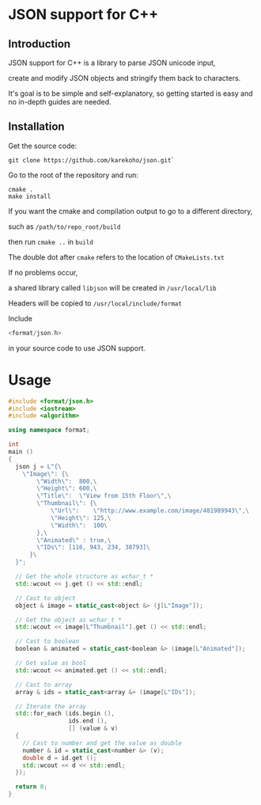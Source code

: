 # JSON support for C++

## Introduction
JSON support for C++ is a library to parse JSON unicode input, 

create and modify JSON objects and stringify them back to characters.

It's goal is to be simple and self-explanatory, so getting started is easy and no in-depth guides are needed.


## Installation
Get the source code:
```
git clone https://github.com/karekoho/json.git`
```

Go to the root of the repository and run: 
```
cmake . 
make install
```
If you want the cmake and compilation output to go to a different directory, 

such as `/path/to/repo_root/build`

then run `cmake ..` in `build`

The double dot after `cmake` refers to the location of `CMakeLists.txt`

If no problems occur,

a shared library called `libjson` will be created in `/usr/local/lib`

Headers will be copied to `/usr/local/include/format`

Include 
```c++
<format/json.h> 
```
in your source code to use JSON support.


# Usage
```c++
#include <format/json.h>
#include <iostream>
#include <algorithm>

using namespace format;

int
main ()
{
  json j = L"{\
    \"Image\": {\
        \"Width\":  800,\
        \"Height\": 600,\
        \"Title\":  \"View from 15th Floor\",\
        \"Thumbnail\": {\
            \"Url\":    \"http://www.example.com/image/481989943\",\
            \"Height\": 125,\
            \"Width\":  100\
        },\
        \"Animated\" : true,\
        \"IDs\": [116, 943, 234, 38793]\
      }\
  }";

  // Get the whole structure as wchar_t *
  std::wcout << j.get () << std::endl;

  // Cast to object
  object & image = static_cast<object &> (j[L"Image"]);

  // Get the object as wchar_t *
  std::wcout << image[L"Thumbnail"].get () << std::endl;

  // Cast to boolean
  boolean & animated = static_cast<boolean &> (image[L"Animated"]);

  // Get value as bool
  std::wcout << animated.get () << std::endl;

  // Cast to array
  array & ids = static_cast<array &> (image[L"IDs"]);

  // Iterate the array
  std::for_each (ids.begin (),
                 ids.end (),
                 [] (value & v)
  {
    // Cast to number and get the value as double
    number & id = static_cast<number &> (v);
    double d = id.get ();
    std::wcout << d << std::endl;
  });

  return 0;
}
```
